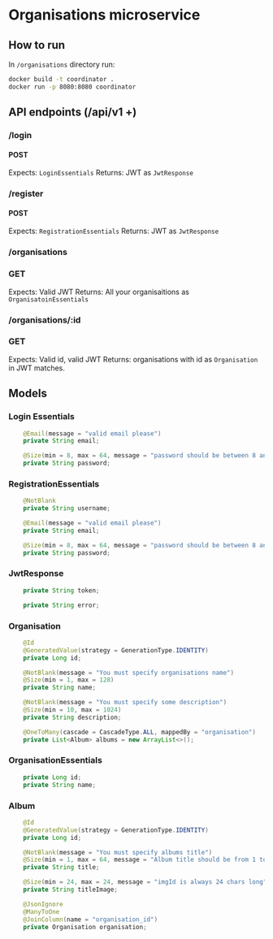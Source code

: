 # Organisations microservice

## How to run

In `/organisations` directory run:
```bash
docker build -t coordinator .
docker run -p 8080:8080 coordinator
```

## API endpoints (/api/v1 +)

### /login

#### POST

Expects: `LoginEssentials`
Returns: JWT as `JwtResponse`

### /register

#### POST

Expects: `RegistrationEssentials`
Returns: JWT as `JwtResponse`

### /organisations

### GET

Expects: Valid JWT
Returns: All your organisaitions as `OrganisatoinEssentials`

### /organisations/:id
### GET

Expects: Valid id, valid JWT
Returns: organisations with id as `Organisation` in JWT matches.

## Models

### Login Essentials

```java
    @Email(message = "valid email please")
    private String email;

    @Size(min = 8, max = 64, message = "password should be between 8 and 64 characters long")
    private String password;
```

### RegistrationEssentials

```java
    @NotBlank
    private String username;

    @Email(message = "valid email please")
    private String email;

    @Size(min = 8, max = 64, message = "password should be between 8 and 64 characters long")
    private String password;
```

### JwtResponse

```java
    private String token;

    private String error;
```


### Organisation

```java
    @Id
    @GeneratedValue(strategy = GenerationType.IDENTITY)
    private Long id;

    @NotBlank(message = "You must specify organisations name")
    @Size(min = 1, max = 128)
    private String name;

    @NotBlank(message = "You must specify some description")
    @Size(min = 10, max = 1024)
    private String description;

    @OneToMany(cascade = CascadeType.ALL, mappedBy = "organisation")
    private List<Album> albums = new ArrayList<>();
```

### OrganisationEssentials

```java
    private Long id;
    private String name;
```

### Album

```java
    @Id
    @GeneratedValue(strategy = GenerationType.IDENTITY)
    private Long id;

    @NotBlank(message = "You must specify albums title")
    @Size(min = 1, max = 64, message = "Album title should be from 1 to 64 characters long.")
    private String title;

    @Size(min = 24, max = 24, message = "imgId is always 24 chars long")
    private String titleImage;

    @JsonIgnore
    @ManyToOne
    @JoinColumn(name = "organisation_id")
    private Organisation organisation;
```
